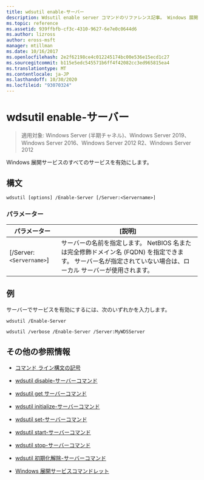 ```yaml
---
title: wdsutil enable-サーバー
description: Wdsutil enable server コマンドのリファレンス記事。 Windows 展開サービスのすべてのサービスを有効にします。
ms.topic: reference
ms.assetid: 939ffbfb-cf3c-4310-9627-6e7e0c0644d6
ms.author: lizross
author: eross-msft
manager: mtillman
ms.date: 10/16/2017
ms.openlocfilehash: 2e2f62198ce4c012245174bc00e536e15ecd1c27
ms.sourcegitcommit: b115e5edc545571b6ff4f42082cc3ed965815ea4
ms.translationtype: MT
ms.contentlocale: ja-JP
ms.lasthandoff: 10/30/2020
ms.locfileid: "93070324"
---
```

# <a name="wdsutil-enable-server"></a>wdsutil enable-サーバー

> 適用対象: Windows Server (半期チャネル)、Windows Server 2019、Windows Server 2016、Windows Server 2012 R2、Windows Server 2012

Windows 展開サービスのすべてのサービスを有効にします。

## <a name="syntax"></a>構文

```
wdsutil [options] /Enable-Server [/Server:<Servername>]
```

### <a name="parameters"></a>パラメーター

| パラメーター | [説明] |
|--|--|
| [/Server:`<Servername>`] | サーバーの名前を指定します。 NetBIOS 名または完全修飾ドメイン名 (FQDN) を指定できます。 サーバー名が指定されていない場合は、ローカル サーバーが使用されます。 |

## <a name="examples"></a>例

サーバーでサービスを有効にするには、次のいずれかを入力します。

```
wdsutil /Enable-Server
```

```
wdsutil /verbose /Enable-Server /Server:MyWDSServer
```

## <a name="additional-references"></a>その他の参照情報

- [コマンド ライン構文の記号](command-line-syntax-key.md)

- [wdsutil disable-サーバーコマンド](wdsutil-disable-server.md)

- [wdsutil get サーバーコマンド](wdsutil-get-server.md)

- [wdsutil initialize-サーバーコマンド](wdsutil-initialize-server.md)

- [wdsutil set-サーバーコマンド](wdsutil-set-server.md)

- [wdsutil start-サーバーコマンド](wdsutil-start-server.md)

- [wdsutil stop-サーバーコマンド](wdsutil-stop-server.md)

- [wdsutil 初期化解除-サーバーコマンド](wdsutil-uninitialize-server.md)

- [Windows 展開サービスコマンドレット](/powershell/module/wds)
